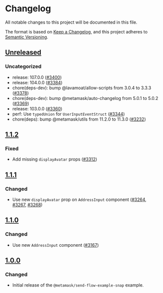 # Changelog

All notable changes to this project will be documented in this file.

The format is based on [Keep a Changelog](https://keepachangelog.com/en/1.0.0/),
and this project adheres to [Semantic Versioning](https://semver.org/spec/v2.0.0.html).

## [Unreleased]

### Uncategorized

- release: 107.0.0 ([#3400](https://github.com/MetaMask/snaps-skunkworks.git/pull/3400))
- release: 104.0.0 ([#3384](https://github.com/MetaMask/snaps-skunkworks.git/pull/3384))
- chore(deps-dev): bump @lavamoat/allow-scripts from 3.0.4 to 3.3.3 ([#3378](https://github.com/MetaMask/snaps-skunkworks.git/pull/3378))
- chore(deps-dev): bump @metamask/auto-changelog from 5.0.1 to 5.0.2 ([#3369](https://github.com/MetaMask/snaps-skunkworks.git/pull/3369))
- release: 103.0.0 ([#3360](https://github.com/MetaMask/snaps-skunkworks.git/pull/3360))
- perf: Use `typedUnion` for `UserInputEventStruct` ([#3344](https://github.com/MetaMask/snaps-skunkworks.git/pull/3344))
- chore(deps): bump @metamask/utils from 11.2.0 to 11.3.0 ([#3232](https://github.com/MetaMask/snaps-skunkworks.git/pull/3232))

## [1.1.2]

### Fixed

- Add missing `displayAvatar` props ([#3312](https://github.com/MetaMask/snaps/pull/3312))

## [1.1.1]

### Changed

- Use new `displayAvatar` prop on `AddressInput` component ([#3264](https://github.com/MetaMask/snaps/pull/3264), [#3267](https://github.com/MetaMask/snaps/pull/3267), [#3268](https://github.com/MetaMask/snaps/pull/3268))

## [1.1.0]

### Changed

- Use new `AddressInput` component ([#3167](https://github.com/MetaMask/snaps/pull/3167))

## [1.0.0]

### Changed

- Initial release of the `@metamask/send-flow-example-snap` example.

[Unreleased]: https://github.com/MetaMask/snaps-skunkworks.git/compare/@metamask/send-flow-example-snap@1.1.2...HEAD
[1.1.2]: https://github.com/MetaMask/snaps-skunkworks.git/compare/@metamask/send-flow-example-snap@1.1.1...@metamask/send-flow-example-snap@1.1.2
[1.1.1]: https://github.com/MetaMask/snaps-skunkworks.git/compare/@metamask/send-flow-example-snap@1.1.0...@metamask/send-flow-example-snap@1.1.1
[1.1.0]: https://github.com/MetaMask/snaps-skunkworks.git/compare/@metamask/send-flow-example-snap@1.0.0...@metamask/send-flow-example-snap@1.1.0
[1.0.0]: https://github.com/MetaMask/snaps-skunkworks.git/releases/tag/@metamask/send-flow-example-snap@1.0.0
